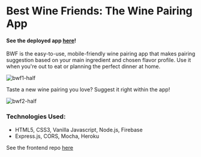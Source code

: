 # Best Wine Friends: The Wine Pairing App

#### See the deployed app [here](https://best-wine-friends.firebaseapp.com/)!

BWF is the easy-to-use, mobile-friendly wine pairing app that makes pairing suggestion based on your main ingredient and chosen flavor profile. Use it when you're out to eat or planning the perfect dinner at home. 

![bwf1-half](https://user-images.githubusercontent.com/31423437/36397900-beb3506c-1581-11e8-9664-bfe62e4fcc49.gif)

Taste a new wine pairing you love? Suggest it right within the app!

![bwf2-half](https://user-images.githubusercontent.com/31423437/36398016-4e70caea-1582-11e8-8f92-71767697042c.gif)

### Technologies Used:
* HTML5, CSS3, Vanilla Javascript, Node.js, Firebase
* Express.js, CORS, Mocha, Heroku

See the frontend repo [here](https://github.com/CarolynSM/best-wine-friends-frontend)
